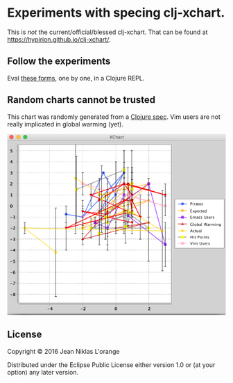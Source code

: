 # Experiments with specing clj-xchart.

This is *not* the current/official/blessed clj-xchart. That can be found at https://hypirion.github.io/clj-xchart/.

## Follow the experiments

Eval [these forms](https://github.com/stuarthalloway/clj-xchart/blob/master/examples/xchart.repl), one by one, in a Clojure REPL.

## Random charts cannot be trusted

This chart was randomly generated from a [Clojure spec](https://clojure.org/guides/spec). Vim users are not really implicated in global warming (yet).

![random](random.png)

## License

Copyright © 2016 Jean Niklas L'orange

Distributed under the Eclipse Public License either version 1.0 or (at
your option) any later version.
